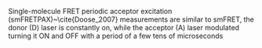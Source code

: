 Single-molecule FRET periodic acceptor excitation (smFRETPAX)~\cite{Doose_2007} measurements are similar to smFRET, the
donor (D) laser is constantly on, while the acceptor (A) laser modulated
turning it ON and OFF with a period of a few tens of microseconds
